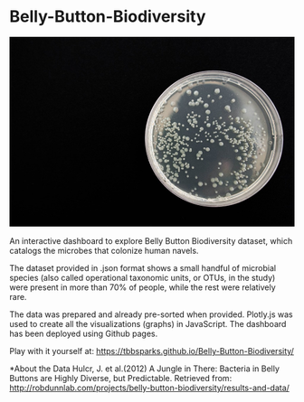 # Belly-Button-Biodiversity

![BBB](bacteria.jpg)

An interactive dashboard to explore Belly Button Biodiversity dataset, which catalogs the microbes that colonize human navels.  

The dataset provided in .json format shows a small handful of microbial species (also called operational taxonomic units, or OTUs, in the study) were present in more than 70% of people, while the rest were relatively rare.


The data was prepared and already pre-sorted when provided. Plotly.js was used to create all the visualizations (graphs) in JavaScript. The dashboard has been deployed using Github pages.

Play with it yourself at: 
https://tbbsparks.github.io/Belly-Button-Biodiversity/


*About the Data
Hulcr, J. et al.(2012) A Jungle in There: Bacteria in Belly Buttons are Highly Diverse, but Predictable. Retrieved from: http://robdunnlab.com/projects/belly-button-biodiversity/results-and-data/
